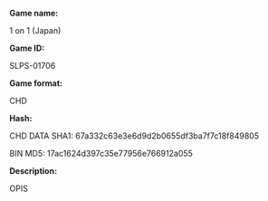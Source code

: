 ﻿**Game name:**

1 on 1 (Japan)

**Game ID:**

SLPS-01706

**Game format:**

CHD

**Hash:**

CHD DATA SHA1: 67a332c63e3e6d9d2b0655df3ba7f7c18f849805

BIN MD5: 17ac1624d397c35e77956e766912a055

**Description:**

OPIS
